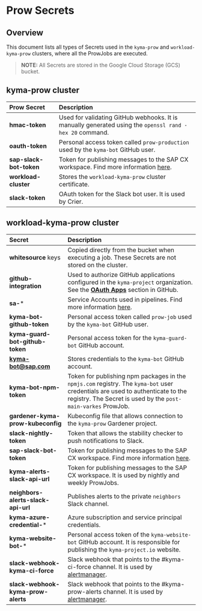 
# Prow Secrets

## Overview

This document lists all types of Secrets used in the `kyma-prow` and `workload-kyma-prow` clusters, where all the ProwJobs are executed.
>**NOTE:** All Secrets are stored in the Google Cloud Storage (GCS) bucket.


## kyma-prow cluster

| Prow Secret   | Description |
| :---------- | :---------------- |
| **hmac-token**| Used for validating GitHub webhooks. It is manually generated using the `openssl rand -hex 20` command.|
| **oauth-token**| Personal access token called `prow-production` used by the `kyma-bot` GitHub user. |
|**sap-slack-bot-token**| Token for publishing messages to the SAP CX workspace. Find more information [here](https://api.slack.com/docs/token-types#bot). |
|**workload-cluster**| Stores the `workload-kyma-prow` cluster certificate. |
| **slack-token** | OAuth token for the Slack bot user. It is used by Crier. |

## workload-kyma-prow cluster

| Secret   | Description |
| :---------- | :---------------- |
| **whitesource** keys | Copied directly from the bucket when executing a job. These Secrets are not stored on the cluster. |
| **github-integration** | Used to authorize GitHub applications configured in the `kyma-project` organization. See the **[OAuth Apps](https://developer.github.com/apps/building-oauth-apps/)** section in GitHub.|
| **sa-*** | Service Accounts used in pipelines. Find more information [here](/docs/prow/authorization.md).|
| **kyma-bot-github-token**| Personal access token called `prow-job` used by the `kyma-bot` GitHub user.|
| **kyma-guard-bot-github-token** | Personal access token for the `kyma-guard-bot` GitHub account.|
| **kyma-bot@sap.com**| Stores credentials to the `kyma-bot` GitHub account. |
| **kyma-bot-npm-token** | Token for publishing npm packages in the `npmjs.com` registry. The `kyma-bot` user credentials are used to authenticate to the registry. The Secret is used by the `post-main-varkes` ProwJob. |
| **gardener-kyma-prow-kubeconfig** | Kubeconfig file that allows connection to the `kyma-prow` Gardener project.|
| **slack-nightly-token**| Token that allows the stability checker to push notifications to Slack. |
| **sap-slack-bot-token** | Token for publishing messages to the SAP CX workspace. Find more information [here](https://api.slack.com/docs/token-types#bot).|
| **kyma-alerts-slack-api-url** | Token for publishing messages to the SAP CX workspace.  It is used by nightly and weekly ProwJobs.|
| **neighbors-alerts-slack-api-url** | Publishes alerts to the private `neighbors` Slack channel.|
| **kyma-azure-credential-*** | Azure subscription and service principal credentials. |
| **kyma-website-bot-*** | Personal access token of the `kyma-website-bot` GitHub account. It is responsible for publishing the `kyma-project.io` website. |
| **slack-webhook-kyma-ci-force** | Slack webhook that points to the #kyma-ci-force channel. It is used by [alertmanager](https://github.com/kyma-project/test-infra/blob/main/docs/prow/prow-monitoring.md).|
| **slack-webhook-kyma-prow-alerts** | Slack webhook that points to the #kyma-prow-alerts channel. It is used by [alertmanager](https://github.com/kyma-project/test-infra/blob/main/docs/prow/prow-monitoring.md).|
